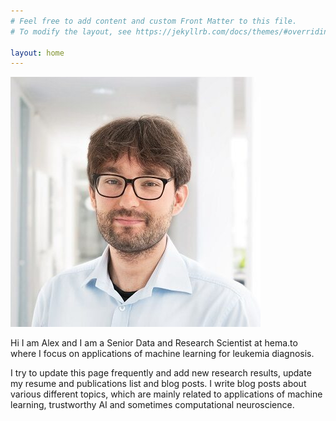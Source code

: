 ```yaml
---
# Feel free to add content and custom Front Matter to this file.
# To modify the layout, see https://jekyllrb.com/docs/themes/#overriding-theme-defaults

layout: home
---
```


![profile picture](assets/img/cropped-me.jpg)

Hi I am Alex and I am a Senior Data and Research Scientist at hema.to where I focus on applications of machine learning for leukemia diagnosis.  

I try to update this page frequently and add new research results, update my resume and publications list and blog posts. I write blog posts about various different topics, which are mainly related to applications of machine learning, trustworthy AI and sometimes computational neuroscience.  